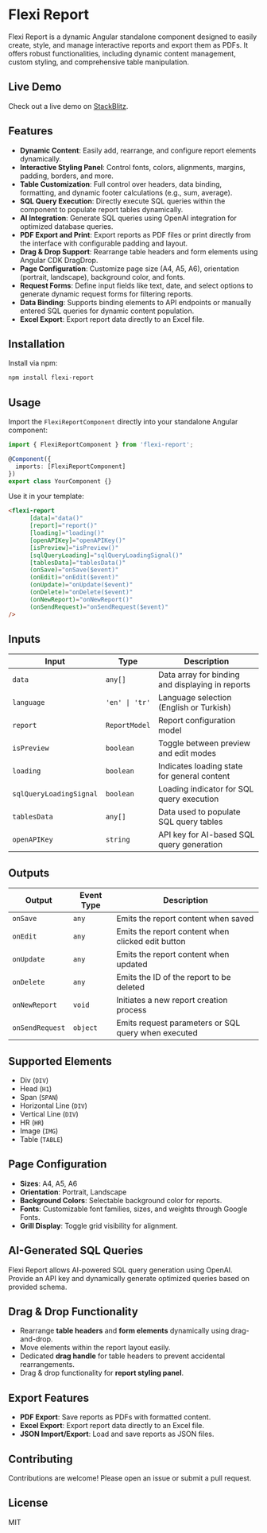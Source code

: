 # Flexi Report

Flexi Report is a dynamic Angular standalone component designed to easily create, style, and manage interactive reports and export them as PDFs. It offers robust functionalities, including dynamic content management, custom styling, and comprehensive table manipulation.

## Live Demo

Check out a live demo on <a href="https://bolt.new/~/stackblitz-starters-1e3ed8qu">StackBlitz</a>.

## Features

- **Dynamic Content**: Easily add, rearrange, and configure report elements dynamically.
- **Interactive Styling Panel**: Control fonts, colors, alignments, margins, padding, borders, and more.
- **Table Customization**: Full control over headers, data binding, formatting, and dynamic footer calculations (e.g., sum, average).
- **SQL Query Execution**: Directly execute SQL queries within the component to populate report tables dynamically.
- **AI Integration**: Generate SQL queries using OpenAI integration for optimized database queries.
- **PDF Export and Print**: Export reports as PDF files or print directly from the interface with configurable padding and layout.
- **Drag & Drop Support**: Rearrange table headers and form elements using Angular CDK DragDrop.
- **Page Configuration**: Customize page size (A4, A5, A6), orientation (portrait, landscape), background color, and fonts.
- **Request Forms**: Define input fields like text, date, and select options to generate dynamic request forms for filtering reports.
- **Data Binding**: Supports binding elements to API endpoints or manually entered SQL queries for dynamic content population.
- **Excel Export**: Export report data directly to an Excel file.

## Installation

Install via npm:

```bash
npm install flexi-report
```

## Usage

Import the `FlexiReportComponent` directly into your standalone Angular component:

```typescript
import { FlexiReportComponent } from 'flexi-report';

@Component({
  imports: [FlexiReportComponent]
})
export class YourComponent {}
```

Use it in your template:

```html
<flexi-report
      [data]="data()"
      [report]="report()"
      [loading]="loading()"
      [openAPIKey]="openAPIKey()"
      [isPreview]="isPreview()"
      [sqlQueryLoading]="sqlQueryLoadingSignal()"
      [tablesData]="tablesData()"
      (onSave)="onSave($event)"
      (onEdit)="onEdit($event)"
      (onUpdate)="onUpdate($event)"
      (onDelete)="onDelete($event)"
      (onNewReport)="onNewReport()"
      (onSendRequest)="onSendRequest($event)"
/>
```

## Inputs

| Input                   | Type           | Description                                      |
| ----------------------- | -------------- | ------------------------------------------------ |
| `data`                  | `any[]`        | Data array for binding and displaying in reports |
| `language`              | `'en' \| 'tr'` | Language selection (English or Turkish)          |
| `report`                | `ReportModel`  | Report configuration model                       |
| `isPreview`             | `boolean`      | Toggle between preview and edit modes            |
| `loading`               | `boolean`      | Indicates loading state for general content      |
| `sqlQueryLoadingSignal` | `boolean`      | Loading indicator for SQL query execution        |
| `tablesData`            | `any[]`        | Data used to populate SQL query tables           |
| `openAPIKey`            | `string`       | API key for AI-based SQL query generation        |

## Outputs

| Output        | Event Type          | Description                              |
| ------------- | ------------------- | ---------------------------------------- |
| `onSave`      | `any`               | Emits the report content when saved      |
| `onEdit`      | `any`               | Emits the report content when clicked edit button      |
| `onUpdate`    | `any`               | Emits the report content when updated      |
| `onDelete`    | `any`               | Emits the ID of the report to be deleted |
| `onNewReport` | `void`              | Initiates a new report creation process  |
| `onSendRequest` | `object`          | Emits request parameters or SQL query when executed   |

## Supported Elements

- Div (`DIV`)
- Head (`H1`)
- Span (`SPAN`)
- Horizontal Line (`DIV`)
- Vertical Line (`DIV`)
- HR (`HR`)
- Image (`IMG`)
- Table (`TABLE`)

## Page Configuration

- **Sizes**: A4, A5, A6
- **Orientation**: Portrait, Landscape
- **Background Colors**: Selectable background color for reports.
- **Fonts**: Customizable font families, sizes, and weights through Google Fonts.
- **Grill Display**: Toggle grid visibility for alignment.

## AI-Generated SQL Queries

Flexi Report allows AI-powered SQL query generation using OpenAI. Provide an API key and dynamically generate optimized queries based on provided schema.

## Drag & Drop Functionality

- Rearrange **table headers** and **form elements** dynamically using drag-and-drop.
- Move elements within the report layout easily.
- Dedicated **drag handle** for table headers to prevent accidental rearrangements.
- Drag & drop functionality for **report styling panel**.

## Export Features

- **PDF Export**: Save reports as PDFs with formatted content.
- **Excel Export**: Export report data directly to an Excel file.
- **JSON Import/Export**: Load and save reports as JSON files.

## Contributing

Contributions are welcome! Please open an issue or submit a pull request.

## License

MIT